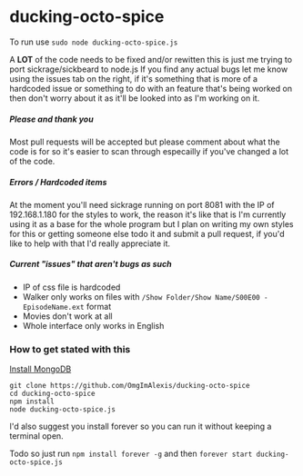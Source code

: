 ducking-octo-spice
==================

To run use ``sudo node ducking-octo-spice.js``

A **LOT** of the code needs to be fixed and/or rewitten this is just me trying to port sickrage/sickbeard to node.js
If you find any actual bugs let me know using the issues tab on the right, if it's something that is more of a hardcoded issue or something to do with an feature that's being worked on then don't worry about it as it'll be looked into as I'm working on it.



##### Please and thank you
Most pull requests will be accepted but please comment about what the code is for so it's easier to scan through especailly if you've changed a lot of the code.



##### Errors / Hardcoded items
At the moment you'll need sickrage running on port 8081 with the IP of 192.168.1.180 for the styles to work, the reason it's like that is I'm currently using it as a base for the whole program but I plan on writing my own styles for this or getting someone else todo it and submit a pull request, if you'd like to help with that I'd really appreciate it.

##### Current "issues" that aren't bugs as such
- IP of css file is hardcoded
- Walker only works on files with ``/Show Folder/Show Name/S00E00 - EpisodeName.ext`` format
- Movies don't work at all
- Whole interface only works in English








### How to get stated with this
[Install MongoDB](http://docs.mongodb.org/manual/installation/)
```
git clone https://github.com/OmgImAlexis/ducking-octo-spice
cd ducking-octo-spice
npm install
node ducking-octo-spice.js
```

I'd also suggest you install forever so you can run it without keeping a terminal open.

Todo so just run ``npm install forever -g`` and then ``forever start ducking-octo-spice.js``
